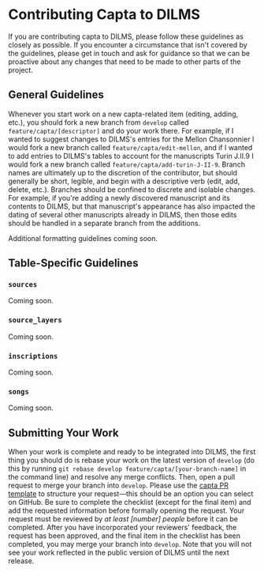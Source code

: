 # Contributing Capta to DILMS

If you are contributing capta to DILMS, please follow these guidelines as closely as possible.
If you encounter a circumstance that isn't covered by the guidelines, please get in touch and ask for guidance so that we can be proactive about any changes that need to be made to other parts of the project.

## General Guidelines

Whenever you start work on a new capta-related item (editing, adding, etc.), you should fork a new branch from `develop` called `feature/capta/[descriptor]` and do your work there.
For example, if I wanted to suggest changes to DILMS's entries for the Mellon Chansonnier I would fork a new branch called `feature/capta/edit-mellon`, and if I wanted to add entries to DILMS's tables to account for the manuscripts Turin J.II.9 I would fork a new branch called `feature/capta/add-turin-J-II-9`.
Branch names are ultimately up to the discretion of the contributor, but should generally be short, legible, and begin with a descriptive verb (edit, add, delete, etc.).
Branches should be confined to discrete and isolable changes.
For example, if you're adding a newly discovered manuscript and its contents to DILMS, but that manuscript's appearance has also impacted the dating of several other manuscripts already in DILMS, then those edits should be handled in a separate branch from the additions.

Additional formatting guidelines coming soon.

## Table-Specific Guidelines

### `sources`
Coming soon.

### `source_layers`
Coming soon.

### `inscriptions`
Coming soon.

### `songs`
Coming soon.

## Submitting Your Work

When your work is complete and ready to be integrated into DILMS, the first thing you should do is rebase your work on the latest version of `develop` (do this by running `git rebase develop feature/capta/[your-branch-name]` in the command line) and resolve any merge conflicts.
Then, open a pull request to merge your branch into `develop`.
Please use the [capta PR template](../.github/PULL_REQUEST_TEMPLATE/capta_template.md) to structure your request&mdash;this should be an option you can select on GitHub.
Be sure to complete the checklist (except for the final item) and add the requested information before formally opening the request.
Your request must be reviewed by *at least [number] people* before it can be completed.
After you have incorporated your reviewers' feedback, the request has been approved, and the final item in the checklist has been completed, you may merge your branch into `develop`.
Note that you will not see your work reflected in the public version of DILMS until the next release.
